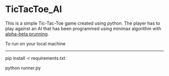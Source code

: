 # TicTacToe_AI
This is a simple Tic-Tac-Toe game created using python.
The player has to play against an AI that has been programmed using minimax algorithm with [alpha-beta prunning](http://web.cs.ucla.edu/~rosen/161/notes/alphabeta.html).

To run on your local machine
___
pip install -r requirements.txt

python runner.py
